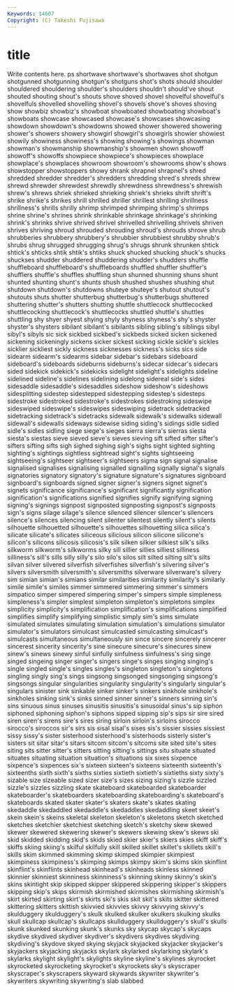 ```yaml
---
Keywords: 14607 
Copyright: (C) Takeshi Fujisawa
---
```


# title

Write contents here.
ps shortwave shortwave's shortwaves shot shotgun shotgunned shotgunning shotgun's shotguns
shot's shots should shoulder shouldered shouldering shoulder's shoulders shouldn't should've
shout shouted shouting shout's shouts shove shoved shovel shovelful shovelful's
shovelfuls shovelled shovelling shovel's shovels shove's shoves shoving show showbiz
showbiz's showboat showboated showboating showboat's showboats showcase showcased showcase's showcases
showcasing showdown showdown's showdowns showed shower showered showering shower's showers
showery showgirl showgirl's showgirls showier showiest showily showiness showiness's showing
showing's showings showman showman's showmanship showmanship's showmen shown showoff showoff's
showoffs showpiece showpiece's showpieces showplace showplace's showplaces showroom showroom's showrooms
show's shows showstopper showstoppers showy shrank shrapnel shrapnel's shred shredded
shredder shredder's shredders shredding shred's shreds shrew shrewd shrewder shrewdest
shrewdly shrewdness shrewdness's shrewish shrew's shrews shriek shrieked shrieking shriek's
shrieks shrift shrift's shrike shrike's shrikes shrill shrilled shriller shrillest
shrilling shrillness shrillness's shrills shrilly shrimp shrimped shrimping shrimp's shrimps
shrine shrine's shrines shrink shrinkable shrinkage shrinkage's shrinking shrink's shrinks
shrive shrived shrivel shrivelled shrivelling shrivels shriven shrives shriving shroud
shrouded shrouding shroud's shrouds shrove shrub shrubberies shrubbery shrubbery's shrubbier
shrubbiest shrubby shrub's shrubs shrug shrugged shrugging shrug's shrugs shrunk
shrunken shtick shtick's shticks shtik shtik's shtiks shuck shucked shucking
shuck's shucks shuckses shudder shuddered shuddering shudder's shudders shuffle shuffleboard
shuffleboard's shuffleboards shuffled shuffler shuffler's shufflers shuffle's shuffles shuffling shun
shunned shunning shuns shunt shunted shunting shunt's shunts shush shushed
shushes shushing shut shutdown shutdown's shutdowns shuteye shuteye's shutout shutout's
shutouts shuts shutter shutterbug shutterbug's shutterbugs shuttered shuttering shutter's shutters
shutting shuttle shuttlecock shuttlecocked shuttlecocking shuttlecock's shuttlecocks shuttled shuttle's shuttles
shuttling shy shyer shyest shying shyly shyness shyness's shy's shyster
shyster's shysters sibilant sibilant's sibilants sibling sibling's siblings sibyl sibyl's
sibyls sic sick sickbed sickbed's sickbeds sicked sicken sickened sickening
sickeningly sickens sicker sickest sicking sickle sickle's sickles sicklier sickliest
sickly sickness sicknesses sickness's sicks sics side sidearm sidearm's sidearms
sidebar sidebar's sidebars sideboard sideboard's sideboards sideburns sideburns's sidecar sidecar's
sidecars sided sidekick sidekick's sidekicks sidelight sidelight's sidelights sideline sidelined
sideline's sidelines sidelining sidelong sidereal side's sides sidesaddle sidesaddle's sidesaddles
sideshow sideshow's sideshows sidesplitting sidestep sidestepped sidestepping sidestep's sidesteps sidestroke
sidestroked sidestroke's sidestrokes sidestroking sideswipe sideswiped sideswipe's sideswipes sideswiping sidetrack
sidetracked sidetracking sidetrack's sidetracks sidewalk sidewalk's sidewalks sidewall sidewall's sidewalls
sideways sidewise siding siding's sidings sidle sidled sidle's sidles sidling
siege siege's sieges sierra sierra's sierras siesta siesta's siestas sieve
sieved sieve's sieves sieving sift sifted sifter sifter's sifters sifting
sifts sigh sighed sighing sigh's sighs sight sighted sighting sighting's
sightings sightless sightread sight's sights sightseeing sightseeing's sightseer sightseer's sightseers
sigma sign signal signalise signalised signalises signalising signalled signalling signally
signal's signals signatories signatory signatory's signature signature's signatures signboard signboard's
signboards signed signer signer's signers signet signet's signets significance significance's
significant significantly signification signification's significations signified signifies signify signifying signing
signing's signings signpost signposted signposting signpost's signposts sign's signs silage
silage's silence silenced silencer silencer's silencers silence's silences silencing silent
silenter silentest silently silent's silents silhouette silhouetted silhouette's silhouettes silhouetting
silica silica's silicate silicate's silicates siliceous silicious silicon silicone silicone's
silicon's silicons silicosis silicosis's silk silken silkier silkiest silk's silks
silkworm silkworm's silkworms silky sill sillier sillies silliest silliness silliness's
sill's sills silly silly's silo silo's silos silt silted silting
silt's silts silvan silver silvered silverfish silverfishes silverfish's silvering silver's
silvers silversmith silversmith's silversmiths silverware silverware's silvery sim simian simian's
simians similar similarities similarity similarity's similarly simile simile's similes simmer
simmered simmering simmer's simmers simpatico simper simpered simpering simper's simpers
simple simpleness simpleness's simpler simplest simpleton simpleton's simpletons simplex simplicity
simplicity's simplification simplification's simplifications simplified simplifies simplify simplifying simplistic simply
sim's sims simulate simulated simulates simulating simulation simulation's simulations simulator
simulator's simulators simulcast simulcasted simulcasting simulcast's simulcasts simultaneous simultaneously sin
since sincere sincerely sincerer sincerest sincerity sincerity's sine sinecure sinecure's
sinecures sinew sinew's sinews sinewy sinful sinfully sinfulness sinfulness's sing
singe singed singeing singer singer's singers singe's singes singing singing's
single singled single's singles singles's singleton singleton's singletons singling singly
sing's sings singsong singsonged singsonging singsong's singsongs singular singularities singularity
singularity's singularly singular's singulars sinister sink sinkable sinker sinker's sinkers
sinkhole sinkhole's sinkholes sinking sink's sinks sinned sinner sinner's sinners
sinning sin's sins sinuous sinus sinuses sinusitis sinusitis's sinusoidal sinus's
sip siphon siphoned siphoning siphon's siphons sipped sipping sip's sips
sir sire sired siren siren's sirens sire's sires siring sirloin
sirloin's sirloins sirocco sirocco's siroccos sir's sirs sis sisal sisal's
sises sis's sissier sissies sissiest sissy sissy's sister sisterhood sisterhood's
sisterhoods sisterly sister's sisters sit sitar sitar's sitars sitcom sitcom's
sitcoms site sited site's sites siting sits sitter sitter's sitters
sitting sitting's sittings situ situate situated situates situating situation situation's
situations six sixes sixpence sixpence's sixpences six's sixteen sixteen's sixteens
sixteenth sixteenth's sixteenths sixth sixth's sixths sixties sixtieth sixtieth's sixtieths
sixty sixty's sizable size sizeable sized sizer size's sizes sizing
sizing's sizzle sizzled sizzle's sizzles sizzling skate skateboard skateboarded skateboarder
skateboarder's skateboarders skateboarding skateboarding's skateboard's skateboards skated skater skater's skaters
skate's skates skating skedaddle skedaddled skedaddle's skedaddles skedaddling skeet skeet's
skein skein's skeins skeletal skeleton skeleton's skeletons sketch sketched sketches
sketchier sketchiest sketching sketch's sketchy skew skewed skewer skewered skewering
skewer's skewers skewing skew's skews ski skid skidded skidding skid's
skids skied skier skier's skiers skies skiff skiff's skiffs skiing
skiing's skilful skilfully skill skilled skillet skillet's skillets skill's skills
skim skimmed skimming skimp skimped skimpier skimpiest skimpiness skimpiness's skimping
skimps skimpy skim's skims skin skinflint skinflint's skinflints skinhead skinhead's
skinheads skinless skinned skinnier skinniest skinniness skinniness's skinning skinny skinny's
skin's skins skintight skip skipped skipper skippered skippering skipper's skippers
skipping skip's skips skirmish skirmished skirmishes skirmishing skirmish's skirt skirted
skirting skirt's skirts ski's skis skit skit's skits skitter skittered
skittering skitters skittish skivvied skivvies skivvy skivvying skivvy's skulduggery skulduggery's
skulk skulked skulker skulkers skulking skulks skull skullcap skullcap's skullcaps
skullduggery skullduggery's skull's skulls skunk skunked skunking skunk's skunks sky
skycap skycap's skycaps skydive skydived skydiver skydiver's skydivers skydives skydiving
skydiving's skydove skyed skying skyjack skyjacked skyjacker skyjacker's skyjackers skyjacking
skyjacks skylark skylarked skylarking skylark's skylarks skylight skylight's skylights skyline
skyline's skylines skyrocket skyrocketed skyrocketing skyrocket's skyrockets sky's skyscraper skyscraper's
skyscrapers skyward skywards skywriter skywriter's skywriters skywriting skywriting's slab slabbed
